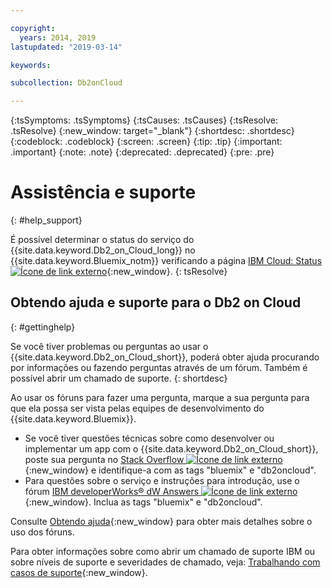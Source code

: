 ```yaml
---

copyright:
  years: 2014, 2019
lastupdated: "2019-03-14"

keywords: 

subcollection: Db2onCloud

---
```


<!-- Attribute definitions --> 
{:tsSymptoms: .tsSymptoms} 
{:tsCauses: .tsCauses} 
{:tsResolve: .tsResolve} 
{:new_window: target="_blank"}
{:shortdesc: .shortdesc}
{:codeblock: .codeblock}
{:screen: .screen}
{:tip: .tip}
{:important: .important}
{:note: .note}
{:deprecated: .deprecated}
{:pre: .pre}

# Assistência e suporte
{: #help_support}

É possível determinar o status do serviço do {{site.data.keyword.Db2_on_Cloud_long}} no {{site.data.keyword.Bluemix_notm}} verificando a página [IBM Cloud: Status ![Ícone de link externo](../../icons/launch-glyph.svg "Ícone de link externo")](https://cloud.ibm.com/status?selected=status){:new_window}.
{: tsResolve}

<!--* Status monitoring:
  * [All regions ![External link icon](../../icons/launch-glyph.svg "External link icon")](https://cloud.ibm.com/status?selected=status){:new_window} -->

## Obtendo ajuda e suporte para o Db2 on Cloud
{: #gettinghelp}

Se você tiver problemas ou perguntas ao usar o {{site.data.keyword.Db2_on_Cloud_short}}, poderá obter ajuda procurando por informações ou fazendo perguntas através de um fórum. Também é possível abrir um chamado de suporte.
{: shortdesc}

Ao usar os fóruns para fazer uma pergunta, marque a sua pergunta para que ela possa ser vista pelas equipes de desenvolvimento do {{site.data.keyword.Bluemix}}.

* Se você tiver questões técnicas sobre como desenvolver ou implementar um app com o {{site.data.keyword.Db2_on_Cloud_short}}, poste sua pergunta no [Stack Overflow ![Ícone de link externo](../../icons/launch-glyph.svg "Ícone de link externo")](https://stackoverflow.com/questions/ask/advice?){:new_window} e identifique-a com as tags "bluemix" e "db2oncloud".
* Para questões sobre o serviço e instruções para introdução, use o fórum [IBM developerWorks® dW Answers ![Ícone de link externo](../../icons/launch-glyph.svg "Ícone de link externo")](https://developer.ibm.com/answers/questions/ask/?smartspace=bluemix){:new_window}. Inclua as tags "bluemix" e "db2oncloud".

Consulte [Obtendo ajuda](/docs/get-support?topic=get-support-getting-customer-support#using-avatar){:new_window} para obter mais detalhes sobre o uso dos fóruns.

Para obter informações sobre como abrir um chamado de suporte IBM ou sobre níveis de suporte
e severidades de chamado, veja: [Trabalhando com casos de suporte](/docs/get-support?topic=get-support-open-case#open-case){:new_window}.




